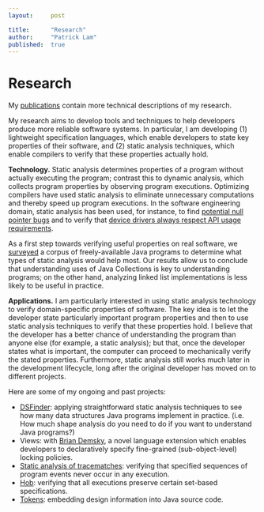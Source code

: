 ```yaml
---
layout:     post

title:      "Research"
author:     "Patrick Lam"
published:  true
---
```


# Research

My <a href="/top/publications/">publications</a> contain
more technical descriptions of my research. 

<p> My research aims to develop tools and techniques to help
 developers produce more reliable software systems. In particular,
 I am developing (1) lightweight specification languages, which enable
 developers to state key properties of their software, and (2) static
 analysis techniques, which enable compilers to verify that these properties
 actually hold.</p>

<p> <strong>Technology.</strong> Static analysis determines properties
of a program without actually executing the program; contrast this to
dynamic analysis, which collects program properties by observing
program executions. Optimizing compilers have used static analysis to
eliminate unnecessary computations and thereby speed up program
executions. In the software engineering domain, static analysis has
been used, for instance, to find
<a href="http://findbugs.cs.umd.edu/papers/MoreNullPointerBugs07.pdf">potential
null pointer bugs</a> and to verify
that <a href="http://research.microsoft.com/SLAM/">device drivers
always respect API usage requirements</a>.</p>

<p>As a first step towards verifying useful properties on real
software, we <a href="/dsfinder/">surveyed</a> a corpus of
freely-available Java programs to determine what types of static
analysis would help most. Our results allow us to conclude that
understanding uses of Java Collections is key to understanding
programs; on the other hand, analyzing linked list implementations is
less likely to be useful in practice.</p>

<p> <strong>Applications.</strong> I am particularly interested in
using static analysis technology to verify domain-specific properties
of software. The key idea is to let the developer state particularly
important program properties and then to use static analysis techniques
to verify that these properties hold. I believe that the developer has a 
better chance of understanding the program than anyone else (for
example, a static analysis); but that, once the developer states
what is important, the computer can proceed to mechanically verify the stated
properties. Furthermore, static analysis still works much later in 
the development lifecycle, long after the original developer has moved
on to different projects.</p>

<p> Here are some of my ongoing and past projects: </p>

<ul>
<li> <a href="/dsfinder/">DSFinder</a>: applying straightforward static analysis techniques to see how many data structures Java programs implement in practice. (i.e. How much shape analysis do you need to do if you want to understand Java programs?)</li>
<li> Views: with <a href="http://demsky.eecs.uci.edu">Brian Demsky</a>, a novel language extension which enables developers to declaratively specify fine-grained (sub-object-level) locking policies.
<li> <a href="/research/tracematch/">Static analysis of tracematches</a>: verifying that specified sequences of program events never occur in any execution.
<li> <a href="/research/hob/">Hob</a>: verifying that all executions preserve certain set-based specifications.</li>
<li> <a href="/research/tokens/">Tokens</a>: embedding design information into Java source code.
</ul>

